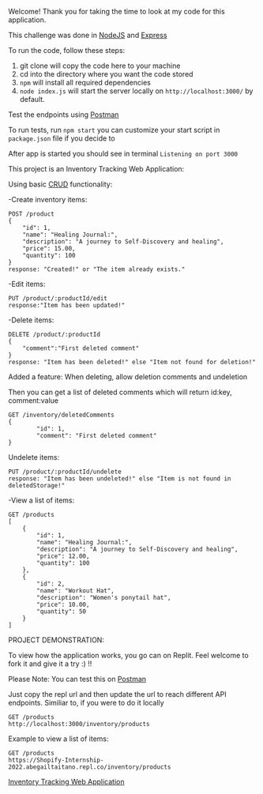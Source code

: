 

Welcome! Thank you for taking the time to look at my code for this application. 

This challenge was done in [NodeJS](https://nodejs.org/en/) and [Express](https://developer.mozilla.org/en-US/docs/Learn/Server-side/Express_Nodejs/Introduction)

To run the code, follow these steps:

1. git clone will copy the code here to your machine
2. cd into the directory where you want the code stored
3. `npm` will install all required dependencies
4. `node index.js` will start the server locally on `http://localhost:3000/` by default. 

Test the endpoints using [Postman](https://www.postman.com/)

To run tests, run `npm start` you can customize your start script in `package.json` file if you decide to 

After app is started you should see in terminal 
`Listening on port 3000`

This project is an Inventory Tracking Web Application:

Using basic [CRUD](https://en.wikipedia.org/wiki/Create,_read,_update_and_delete) functionality:

-Create inventory items: 
```
POST /product
{
    "id": 1,
    "name": "Healing Journal:",
    "description": "A journey to Self-Discovery and healing",
    "price": 15.00,
    "quantity": 100
}
response: "Created!" or "The item already exists."
```

-Edit items: 
```
PUT /product/:productId/edit
response:"Item has been updated!"
```
-Delete items:
```
DELETE /product/:productId
{
    "comment":"First deleted comment"
}
response: "Item has been deleted!" else "Item not found for deletion!"
```
Added a feature: When deleting, allow deletion comments and undeletion

Then you can get a list of deleted comments which will return id:key, comment:value
```
GET /inventory/deletedComments
{
        "id": 1,
        "comment": "First deleted comment"
}
```
Undelete items:
```
PUT /product/:productId/undelete
response: "Item has been undeleted!" else "Item is not found in deletedStorage!"
```

-View a list of items:
```
GET /products
[
    {
        "id": 1,
        "name": "Healing Journal:",
        "description": "A journey to Self-Discovery and healing",
        "price": 12.00,
        "quantity": 100
    },
    {
        "id": 2,
        "name": "Workout Hat",
        "description": "Women's ponytail hat",
        "price": 10.00,
        "quantity": 50
    }
]
```
PROJECT DEMONSTRATION: 

To view how the application works, you go can on Replit. Feel welcome to fork it and give it a try :) !!

Please Note: You can test this on [Postman](https://www.postman.com/) 

Just copy the repl url and then update the url to reach different API endpoints. Similiar to, if you were to do it locally
```
GET /products
http://localhost:3000/inventory/products
```
Example to view a list of items:
```
GET /products
https://Shopify-Internship-2022.abegailtaitano.repl.co/inventory/products
```
[Inventory Tracking Web Application](https://replit.com/@abegailtaitano/Shopify-Internship-2022#.replit)

